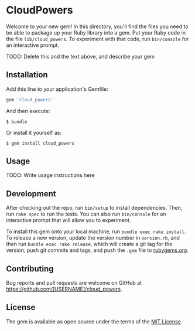 # CloudPowers

Welcome to your new gem! In this directory, you'll find the files you need to be able to package up your Ruby library into a gem. Put your Ruby code in the file `lib/cloud_powers`. To experiment with that code, run `bin/console` for an interactive prompt.

TODO: Delete this and the text above, and describe your gem

## Installation

Add this line to your application's Gemfile:

```ruby
gem 'cloud_powers'
```

And then execute:

    $ bundle

Or install it yourself as:

    $ gem install cloud_powers

## Usage

TODO: Write usage instructions here

## Development

After checking out the repo, run `bin/setup` to install dependencies. Then, run `rake spec` to run the tests. You can also run `bin/console` for an interactive prompt that will allow you to experiment.

To install this gem onto your local machine, run `bundle exec rake install`. To release a new version, update the version number in `version.rb`, and then run `bundle exec rake release`, which will create a git tag for the version, push git commits and tags, and push the `.gem` file to [rubygems.org](https://rubygems.org).

## Contributing

Bug reports and pull requests are welcome on GitHub at https://github.com/[USERNAME]/cloud_powers.


## License

The gem is available as open source under the terms of the [MIT License](http://opensource.org/licenses/MIT).

